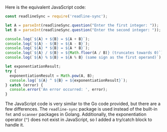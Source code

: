 Here is the equivalent JavaScript code:

```javascript
const readlineSync = require('readline-sync');

let A = parseInt(readlineSync.question("Enter the first integer: "));
let B = parseInt(readlineSync.question("Enter the second integer: "));

console.log(`${A} + ${B} = ${A + B}`);
console.log(`${A} - ${B} = ${A - B}`);
console.log(`${A} * ${B} = ${A * B}`);
console.log(`${A} / ${B} = ${Math.floor(A / B)} (truncates towards 0)`);
console.log(`${A} % ${B} = ${A % B} (same sign as the first operand)`);

let exponentiationResult;
try {
  exponentiationResult = Math.pow(A, B);
  console.log(`${A} ^ ${B} = ${exponentiationResult}`);
} catch (error) {
  console.error('An error occurred: ', error);
}
```

The JavaScript code is very similar to the Go code provided, but there are a few differences. The `readline-sync` package is used instead of the built-in `fmt` and `scanner` packages in Golang. Additionally, the exponentiation operator (`^`) does not exist in JavaScript, so I added a try/catch block to handle it.
